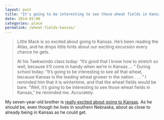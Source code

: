```yaml
---
layout: post
title: "It's going to be interesting to see those wheat fields in Kansas"
date: 2014-03-08
categories: place
permalink: /wheat-fields-kansas/
---
```


> Little Mack is so excited about going to Kansas. He’s been reading the Atlas, and he drops little hints about our exciting excursion every chance he gets.
>
>At his Taekwondo class today: “It’s good that I know how to stretch so well, because it’ll come in handy when we’re in Kansas … ” During school today: “It’s going to be interesting to see all that wheat, because Kansas is the leading wheat grower in the nation . . . ” I reminded him that it is wintertime, and that the wheat fields would be bare. “Well, it’s going to be interesting to see those wheat fields in Kansas,” he reminded me. Accurately.

My seven-year-old brother is [really excited about going to Kansas](http://vomitingchicken.com/lent-38-days-left-de-cluttering-challenge/). As he should be, even though he lives in southern Nebraska, about as close to already being in Kansas as he could get.